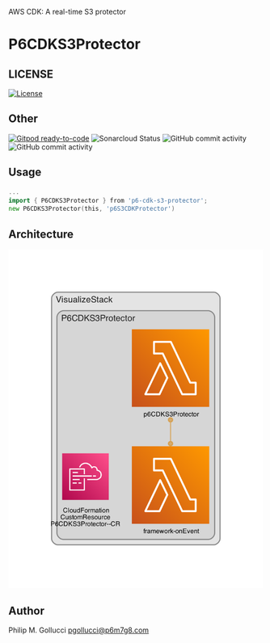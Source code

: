 AWS CDK: A real-time S3 protector

# P6CDKS3Protector

## LICENSE

[![License](https://img.shields.io/badge/License-Apache%202.0-yellowgreen.svg)](https://opensource.org/licenses/Apache-2.0)

## Other

[![Gitpod ready-to-code](https://img.shields.io/badge/Gitpod-ready--to--code-blue?logo=gitpod)](https://gitpod.io/#https://github.com/p6m7g8/p6-cdk-s3-protector) ![Sonarcloud Status](https://sonarcloud.io/api/project_badges/measure?project=p6m7g8_p6-cdk-s3-protector&metric=alert_status) ![GitHub commit activity](https://img.shields.io/github/commit-activity/y/p6m7g8/p6-cdk-s3-protector) ![GitHub commit activity](https://img.shields.io/github/commit-activity/m/p6m7g8/p6-cdk-s3-protector)

## Usage

```go
...
import { P6CDKS3Protector } from 'p6-cdk-s3-protector';
new P6CDKS3Protector(this, 'p6S3CDKProtector')
```

## Architecture

![./assets/diagram.png](./assets/diagram.png)

## Author

Philip M. Gollucci [pgollucci@p6m7g8.com](mailto:pgollucci@p6m7g8.com)
